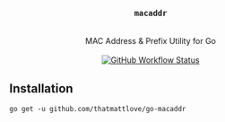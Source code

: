 <div align="center">
<h3>
    <code>macaddr</code>
</h3>
<br/>
MAC Address & Prefix Utility for Go
<br/>
<br/>
    <a href="https://github.com/thatmattlove/go-macaddr/actions?query=workflow%3Atest">
    <img alt="GitHub Workflow Status" src="https://img.shields.io/github/workflow/status/thatmattlove/go-macaddr/test?style=for-the-badge">
    </a>
</div>

## Installation

```
go get -u github.com/thatmattlove/go-macaddr
```

